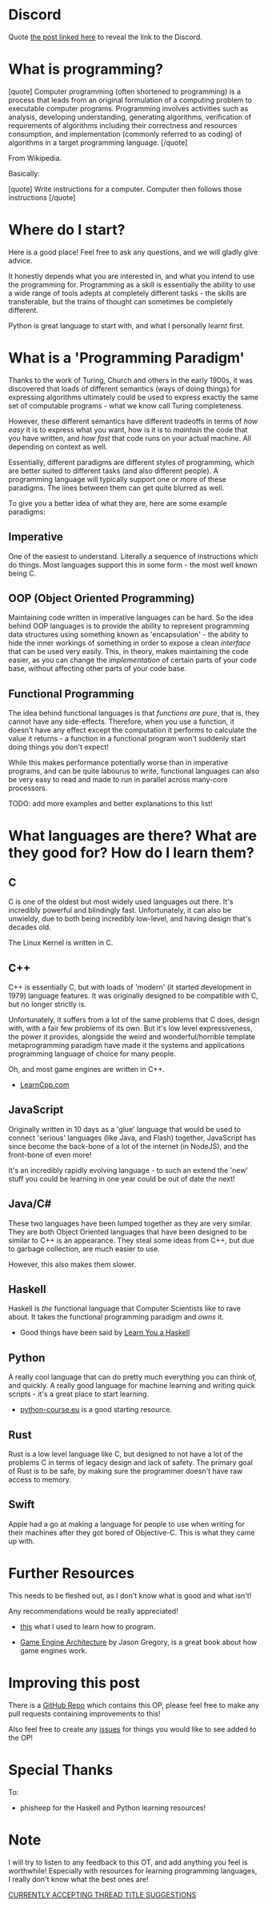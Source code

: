 # Discord

Quote [the post linked here](https://www.resetera.com/posts/462255/) to reveal the link to the Discord.

# What is programming?

[quote] Computer programming (often shortened to programming) is a process that leads from an original formulation of a computing problem to executable computer programs. Programming involves activities such as analysis, developing understanding, generating algorithms, verification of requirements of algorithms including their correctness and resources consumption, and implementation (commonly referred to as coding) of algorithms in a target programming language. [/quote]


From Wikipedia.

Basically:

[quote] Write instructions for a computer. Computer then follows those instructions [/quote]

# Where do I start?

Here is a good place! Feel free to ask any questions, and we will gladly give advice.

It honestly depends what you are interested in, and what you intend to use the programming for. Programming as a skill is essentially the ability to use a wide range of tools adepts at completely different tasks - the skills are transferable, but the trains of thought can sometimes be completely different.

Python is great language to start with, and what I personally learnt first.

# What is a 'Programming Paradigm'

Thanks to the work of Turing, Church and others in the early 1900s, it was discovered that loads of different semantics (ways of doing things) for expressing algorithms ultimately could be used to express exactly the same set of computable programs - what we know call Turing completeness.

However, these different semantics have different tradeoffs in terms of *how easy* it is to express what you want, how is it is to *maintain* the code that you have written, and *how fast* that code runs on your actual machine. All depending on context as well.

Essentially, different paradigms are different styles of programming, which are better suited to different tasks (and also different people). A programming language will typically support one or more of these paradigms. The lines between them can get quite blurred as well.

To give you a better idea of what they are, here are some example paradigms:

## Imperative

One of the easiest to understand. Literally a sequence of instructions which do things. Most languages support this in some form - the most well known being C.

## OOP (Object Oriented Programming)

Maintaining code written in imperative languages can be hard. So the idea behind OOP languages is to provide the ability to represent programming data structures using something known as 'encapsulation' - the ability to hide the inner workings of something in order to expose a clean *interface* that can be used very easily. This, in theory, makes maintaining the code easier, as you can change the *implementation* of certain parts of your code base, without affecting other parts of your code base.

## Functional Programming

The idea behind functional languages is that *functions are pure*, that is, they cannot have any side-effects. Therefore, when you use a function, it doesn't have any effect except the computation it performs to calculate the value it returns - a function in a functional program won't suddenly start doing things you don't expect!

While this makes performance potentially worse than in imperative programs, and can be quite labourus to write, functional languages can also be very easy to read and made to run in parallel across many-core processors.

TODO: add more examples and better explanations to this list!

# What languages are there? What are they good for? How do I learn them?

## C

C is one of the oldest but most widely used languages out there. It's incredibly powerful and blindingly fast. Unfortunately, it can also be unwieldy, due to both being incredibly low-level, and having design that's decades old.

The Linux Kernel is written in C.

## C++

C++ is essentially C, but with loads of 'modern' (it started development in 1979) language features. It was originally designed to be compatible with C, but no longer strictly is.

Unfortunately, it suffers from a lot of the same problems that C does, design with, with a fair few problems of its own. But it's low level expressiveness, the power it provides, alongside the weird and wonderful/horrible template metaprogramming paradigm have made it the systems and applications programming language of choice for many people.

Oh, and most game engines are written in C++.

- [LearnCpp.com](http://www.learncpp.com/)

## JavaScript

Originally written in 10 days as a 'glue' language that would be used to connect 'serious' languages (like Java, and Flash) together, JavaScript has since become the back-bone of a lot of the internet (in NodeJS), and the front-bone of even more!

It's an incredibly rapidly evolving language - to such an extend the 'new' stuff you could be learning in one year could be out of date the next!

## Java/C#

These two languages have been lumped together as they are very similar. They are both Object Oriented languages that have been designed to be similar to C++ is an appearance. They steal some ideas from C++, but due to garbage collection, are much easier to use.

However, this also makes them slower.

## Haskell

Haskell is *the* functional language that Computer Scientists like to rave about. It takes the functional programming paradigm and *owns* it.

- Good things have been said by [Learn You a Haskell](http://learnyouahaskell.com/)

## Python

A really cool language that can do pretty much everything you can think of, and quickly. A really good language for machine learning and writing quick scripts - it's a great place to start learning.

 - [python-course.eu](https://www.python-course.eu/) is a good starting resource.

## Rust

Rust is a low level language like C, but designed to not have a lot of the problems C in terms of legacy design and lack of safety. The primary goal of Rust is to be safe, by making sure the programmer doesn't have raw access to memory.

## Swift

Apple had a go at making a language for people to use when writing for their machines after they got bored of Objective-C. This is what they came up with.

# Further Resources

This needs to be fleshed out, as I don't know what is good and what isn't!

Any recommendations  would be really appreciated!

- [this](https://www.cl.cam.ac.uk/teaching/1516/OOProg/handout.pdf) what I used to learn how to program.

- [Game Engine Architecture](http://gameenginebook.com/) by Jason Gregory, is a great book about how game engines work.

# Improving this post

There is a [GitHub Repo](https://github.com/moosichu/resetera_programming_ot) which contains this OP, please feel free to make any pull requests containing improvements to this!

Also feel free to create any [issues](https://github.com/moosichu/resetera_programming_ot/issues) for things you would like to see added to the OP!

# Special Thanks

To:

- phisheep for the Haskell and Python learning resources!

# Note

I will try to listen to any feedback to this OT, and add anything you feel is worthwhile! Especially with resources for learning programming languages, I really don't know what the best ones are!

[CURRENTLY ACCEPTING THREAD TITLE SUGGESTIONS](https://github.com/moosichu/resetera_programming_ot/issues/1)